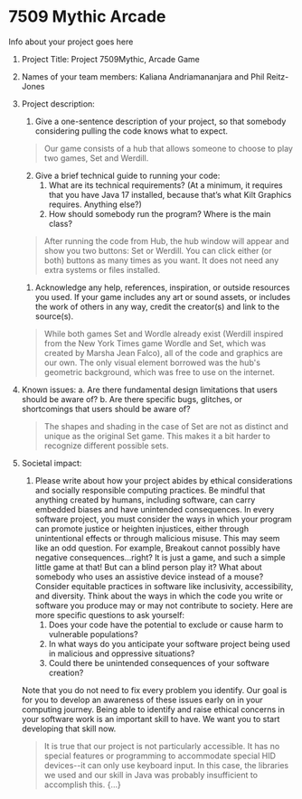 # 7509 Mythic Arcade

Info about your project goes here

1. Project Title: Project 7509Mythic, Arcade Game
2. Names of your team members: Kaliana Andriamananjara and Phil Reitz-Jones

3.  Project description:
    1. Give a one-sentence description of your project, so that somebody considering pulling the code knows what to expect.
    > Our game consists of a hub that allows someone to choose to play two games, Set and Werdill.
    2. Give a brief technical guide to running your code:
        1. What are its technical requirements? (At a minimum, it requires that you have Java 17 installed, because that’s what Kilt Graphics requires. Anything else?)
        1. How should somebody run the program? Where is the main class?
            
    > After running the code from Hub, the hub window will appear and show you two buttons: Set or Werdill. You can click either (or both) buttons as many times as you want. It does not need any extra systems or files installed.
    1. Acknowledge any help, references, inspiration, or outside resources you used. If your game includes any art or sound assets, or includes the work of others in any way, credit the creator(s) and link to the source(s).
    > While both games Set and Wordle already exist (Werdill inspired from the New York Times game Wordle and Set, which was created by Marsha Jean Falco), all of the code and graphics are our own. The only visual element borrowed was the hub's geometric background, which was free to use on the internet.
4. Known issues:
    a. Are there fundamental design limitations that users should be aware of?
    b. Are there specific bugs, glitches, or shortcomings that users should be aware of?
    > The shapes and shading in the case of Set are not as distinct and unique as the original Set game. This makes it a bit harder to recognize different possible sets.
5. Societal impact:
    1. Please write about how your project abides by ethical considerations and socially responsible computing practices. Be mindful that anything created by humans, including software, can carry embedded biases and have unintended consequences. In every software project, you must consider the ways in which your program can promote justice or heighten injustices, either through unintentional effects or through malicious misuse.
    This may seem like an odd question. For example, Breakout cannot possibly have negative consequences…right? It is just a game, and such a simple little game at that! But can a blind person play it? What about somebody who uses an assistive device instead of a mouse? Consider equitable practices in software like inclusivity, accessibility, and diversity. Think about the ways in which the code you write or software you produce may or may not contribute to society. Here are more specific questions to ask yourself: 
        1. Does your code have the potential to exclude or cause harm to vulnerable populations? 
        2. In what ways do you anticipate your software project being used in malicious and oppressive situations?
        3. Could there be unintended consequences of your software creation?
    
    Note that you do not need to fix every problem you identify. Our goal is for you to develop an awareness of these issues early on in your computing journey. Being able to identify and raise ethical concerns in your software work is an important skill to have. We want you to start developing that skill now.
    > It is true that our project is not particularly accessible. It has no special features or programming to accommodate special HID devices--it can only use keyboard input. In this case, the libraries we used and our skill in Java was probably insufficient to accomplish this. {...}